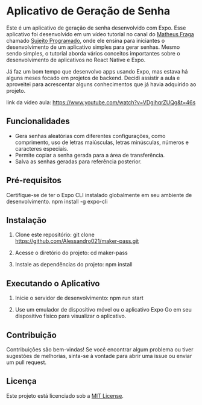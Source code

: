 # Aplicativo de Geração de Senha

<p >
  Este é um aplicativo de geração de senha desenvolvido com Expo. Esse aplicativo foi desenvolvido em um vídeo tutorial no canal do <a href="https://github.com/devfraga">Matheus Fraga</a> 
  chamado <a href="https://www.youtube.com/@Sujeitoprogramador">Sujeito Programado</a>, onde ele ensina para iniciantes o desenvolvimento de um aplicativo simples para gerar senhas. Mesmo sendo simples, o tutorial aborda vários conceitos importantes sobre 
  o desenvolvimento de aplicativos no React Native e Expo. 
</p>

<P>
  Já faz um bom tempo que desenvolvo apps usando Expo, mas estava há alguns meses focado em projetos de backend. Decidi assistir a aula e aproveitei para acrescentar alguns conhecimentos 
  que já havia adquirido ao projeto.
</P>

link da video aula: https://www.youtube.com/watch?v=VDgihqrZUQg&t=46s

## Funcionalidades

- Gera senhas aleatórias com diferentes configurações, como comprimento, uso de letras maiúsculas, letras minúsculas, números e caracteres especiais.
- Permite copiar a senha gerada para a área de transferência.
- Salva as senhas geradas para referência posterior.

## Pré-requisitos

Certifique-se de ter o Expo CLI instalado globalmente em seu ambiente de desenvolvimento.
npm install -g expo-cli

## Instalação

1. Clone este repositório:
git clone https://github.com/Alessandro021/maker-pass.git
2. Acesse o diretório do projeto: cd maker-pass

3. Instale as dependências do projeto: npm install

## Executando o Aplicativo

1. Inicie o servidor de desenvolvimento: npm run start

2. Use um emulador de dispositivo móvel ou o aplicativo Expo Go em seu dispositivo físico para visualizar o aplicativo.

## Contribuição

Contribuições são bem-vindas! Se você encontrar algum problema ou tiver sugestões de melhorias, sinta-se à vontade para abrir uma issue ou enviar um pull request.

## Licença

Este projeto está licenciado sob a [MIT License](https://opensource.org/licenses/MIT).
